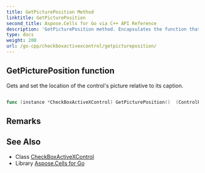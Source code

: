 ```yaml
---
title: GetPicturePosition Method 
linktitle: GetPicturePosition
second_title: Aspose.Cells for Go via C++ API Reference
description: 'GetPicturePosition method. Encapsulates the function that represents getpictureposition in Go.'
type: docs
weight: 200
url: /go-cpp/checkboxactivexcontrol/getpictureposition/
---
```


## GetPicturePosition function

Gets and set the location of the control's picture relative to its caption.

```go

func (instance *CheckBoxActiveXControl) GetPicturePosition()  (ControlPicturePositionType,  error) 

```

## Remarks


## See Also

* Class [CheckBoxActiveXControl](../)
* Library [Aspose.Cells for Go](../../)
